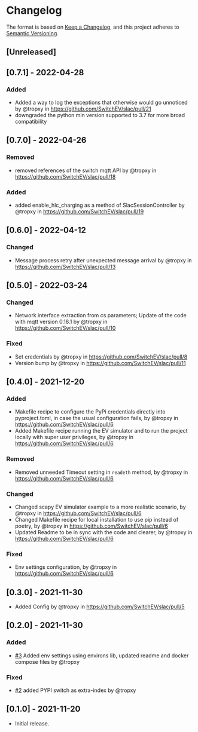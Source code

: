 # Changelog

The format is based on [Keep a Changelog](https://keepachangelog.com/en/1.0.0/),
and this project adheres to [Semantic Versioning](https://semver.org/spec/v2.0.0.html).

## [Unreleased]


## [0.7.1] - 2022-04-28

### Added

- Added a way to log the exceptions that otherwise would go unnoticed by @tropxy in https://github.com/SwitchEV/slac/pull/21
- downgraded the python min version supported to 3.7 for more broad compatibility

## [0.7.0] - 2022-04-26

### Removed

- removed references of the switch mqtt API  by @tropxy in https://github.com/SwitchEV/slac/pull/18

### Added

- added enable_hlc_charging as a method of SlacSessionController  by @tropxy in https://github.com/SwitchEV/slac/pull/19


## [0.6.0] - 2022-04-12

### Changed

- Message process retry after unexpected message arrival by @tropxy in https://github.com/SwitchEV/slac/pull/13

## [0.5.0] - 2022-03-24

### Changed

- Network interface extraction from cs parameters; Update of the code with mqtt version 0.18.1 by @tropxy in https://github.com/SwitchEV/slac/pull/10

### Fixed

- Set credentials by @tropxy in https://github.com/SwitchEV/slac/pull/8
- Version bump by @tropxy in https://github.com/SwitchEV/slac/pull/11

## [0.4.0] - 2021-12-20

### Added

- Makefile recipe to configure the PyPi credentials directly into pyproject.toml, in
  case the usual configuration fails, by @tropxy in https://github.com/SwitchEV/slac/pull/6
- Added Makefile recipe running the EV simulator and to run the project locally
  with super user privileges, by @tropxy in https://github.com/SwitchEV/slac/pull/6

### Removed

- Removed unneeded Timeout setting in `readeth` method, by @tropxy in https://github.com/SwitchEV/slac/pull/6

### Changed

- Changed scapy EV simulator example to a more realistic scenario, by @tropxy in https://github.com/SwitchEV/slac/pull/6
- Changed Makefile recipe for local installation to use pip instead of poetry, by @tropxy in https://github.com/SwitchEV/slac/pull/6
- Updated Readme to be in sync with the code and clearer, by @tropxy in https://github.com/SwitchEV/slac/pull/6

### Fixed

- Env settings configuration, by @tropxy in https://github.com/SwitchEV/slac/pull/6

## [0.3.0] - 2021-11-30

- Added Config by @tropxy in https://github.com/SwitchEV/slac/pull/5

## [0.2.0] - 2021-11-30

### Added

- [#3](https://github.com/SwitchEV/slac/pull/3) Added env settings using environs lib, updated readme and docker compose files by @tropxy

### Fixed

- [#2](https://github.com/SwitchEV/slac/pull/2) added PYPI switch as extra-index by @tropxy

## [0.1.0] - 2021-11-20

- Initial release.

